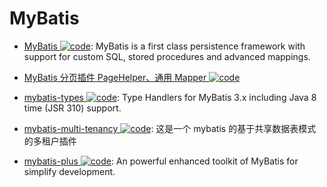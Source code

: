 # MyBatis

- [MyBatis ![code](https://ng-tech.icu/assets/code.svg)](http://www.mybatis.org/mybatis-3/zh/java-api.html): MyBatis is a first class persistence framework with support for custom SQL, stored procedures and advanced mappings.

- [MyBatis 分页插件 PageHelper、通用 Mapper ![code](https://ng-tech.icu/assets/code.svg)](http://mybatis.tk/)

- [mybatis-types ![code](https://ng-tech.icu/assets/code.svg)](https://github.com/javaplugs/mybatis-types/): Type Handlers for MyBatis 3.x including Java 8 time (JSR 310) support.

- [mybatis-multi-tenancy ![code](https://ng-tech.icu/assets/code.svg)](https://github.com/Mearalu/mybatis-multi-tenancy): 这是一个 mybatis 的基于共享数据表模式的多租户插件

- [mybatis-plus ![code](https://ng-tech.icu/assets/code.svg)](https://github.com/baomidou/mybatis-plus): An powerful enhanced toolkit of MyBatis for simplify development.
